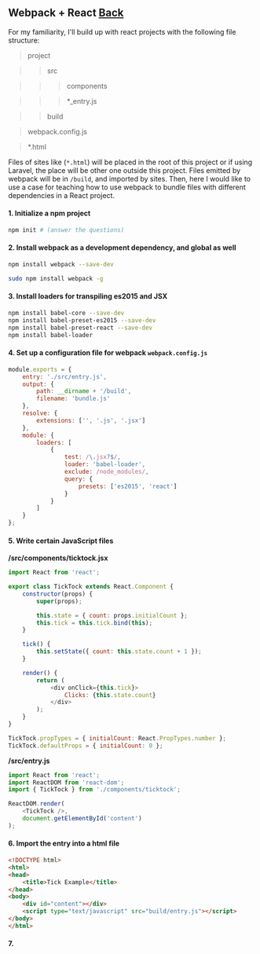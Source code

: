 ## Webpack + React [Back](./../webpack.md)

For my familiarity, I'll build up with react projects with the following file structure:

> project

>> src

>>> components

>>> *_entry.js

>> build

> webpack.config.js

> *.html

Files of sites like (`*.html`) will be placed in the root of this project or if using Laravel, the place will be other one outside this project. Files emitted by webpack will be in `/build`, and imported by sites. Then, here I would like to use a case for teaching how to use webpack to bundle  files with different dependencies in a React project.

#### 1. Initialize a npm project

```bash
npm init # (answer the questions)
```

#### 2. Install webpack as a development dependency, and global as well

```bash
npm install webpack --save-dev
```

```bash
sudo npm install webpack -g
```

#### 3. Install loaders for transpiling es2015 and JSX

```bash
npm install babel-core --save-dev
npm install babel-preset-es2015 --save-dev
npm install babel-preset-react --save-dev
npm install babel-loader
```

#### 4. Set up a configuration file for webpack `webpack.config.js`

```js
module.exports = {
	entry: './src/entry.js',
	output: {
		path: __dirname + '/build',
		filename: 'bundle.js'
	},
	resolve: {
		extensions: ['', '.js', '.jsx']
	},
	module: {
		loaders: [
			{
				test: /\.jsx?$/,
				loader: 'babel-loader',
				exclude: /node_modules/,
				query: {
					presets: ['es2015', 'react']
				}
			}
		]
	}
};

```

#### 5. Write certain JavaScript files

**/src/components/ticktock.jsx**

```js
import React from 'react';

export class TickTock extends React.Component {
	constructor(props) {
		super(props);

		this.state = { count: props.initialCount };
		this.tick = this.tick.bind(this);
	}

	tick() {
		this.setState({ count: this.state.count + 1 });
	}

	render() {
		return (
			<div onClick={this.tick}>
				Clicks: {this.state.count}
			</div>
		);
	}
}

TickTock.propTypes = { initialCount: React.PropTypes.number };
TickTock.defaultProps = { initialCount: 0 };

```

**/src/entry.js**

```js
import React from 'react';
import ReactDOM from 'react-dom';
import { TickTock } from './components/ticktock';

ReactDOM.render(
    <TickTock />,
    document.getElementById('content')
);
```

#### 6. Import the entry into a html file

```html
<!DOCTYPE html>
<html>
<head>
	<title>Tick Example</title>
</head>
<body>
	<div id="content"></div>
    <script type="text/javascript" src="build/entry.js"></script>
</body>
</html>
```

#### 7. 
